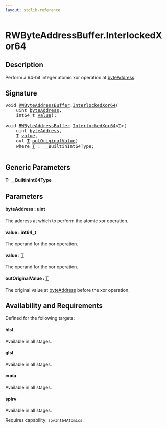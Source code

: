 ```yaml
---
layout: stdlib-reference
---
```


# RWByteAddressBuffer\.InterlockedXor64

## Description

Perform a 64-bit integer atomic xor operation at <span class='code'><a href="interlockedxor64-0b.html#decl-byteAddress" class="code_param">byteAddress</a></span>.



## Signature 

<pre>
<span class="code_keyword">void</span> <a href="index.html" class="code_type">RWByteAddressBuffer</a>.<a href="interlockedxor64-0b.html">InterlockedXor64</a>(
    <span class="code_keyword">uint</span> <a href="interlockedxor64-0b.html#decl-byteAddress" class="code_param">byteAddress</a>,
    int64_t <a href="interlockedxor64-0b.html#decl-value" class="code_param">value</a>);

<span class="code_keyword">void</span> <a href="index.html" class="code_type">RWByteAddressBuffer</a>.<a href="interlockedxor64-0b.html">InterlockedXor64</a>&lt;<a href="interlockedxor64-0b.html#typeparam-T" class="code_type">T</a>&gt;(
    <span class="code_keyword">uint</span> <a href="interlockedxor64-0b.html#decl-byteAddress" class="code_param">byteAddress</a>,
    <a href="interlockedxor64-0b.html#typeparam-T" class="code_type">T</a> <a href="interlockedxor64-0b.html#decl-value" class="code_param">value</a>,
    <span class="code_keyword">out</span> <a href="interlockedxor64-0b.html#typeparam-T" class="code_type">T</a> <a href="interlockedxor64-0b.html#decl-outOriginalValue" class="code_param">outOriginalValue</a>)
    <span class='code_keyword'>where</span> <a href="interlockedxor64-0b.html#typeparam-T" class="code_type">T</a> : __BuiltinInt64Type;

</pre>

## Generic Parameters

####  <a id="typeparam-T"></a>T: \_\_BuiltinInt64Type

## Parameters

####  <a id="decl-byteAddress"></a>byteAddress  : uint
The address at which to perform the atomic xor operation.

####  <a id="decl-value"></a>value  : int64\_t
The operand for the xor operation.

####  <a id="decl-value"></a>value  : [T](interlockedxor64-0b.html#typeparam-T)
The operand for the xor operation.

####  <a id="decl-outOriginalValue"></a>outOriginalValue  : [T](interlockedxor64-0b.html#typeparam-T)
The original value at <span class='code'><a href="interlockedxor64-0b.html#decl-byteAddress" class="code_param">byteAddress</a></span> before the xor operation.


## Availability and Requirements

Defined for the following targets:

#### hlsl
Available in all stages.

#### glsl
Available in all stages.

#### cuda
Available in all stages.

#### spirv
Available in all stages.

Requires capability: `spvInt64Atomics`.


